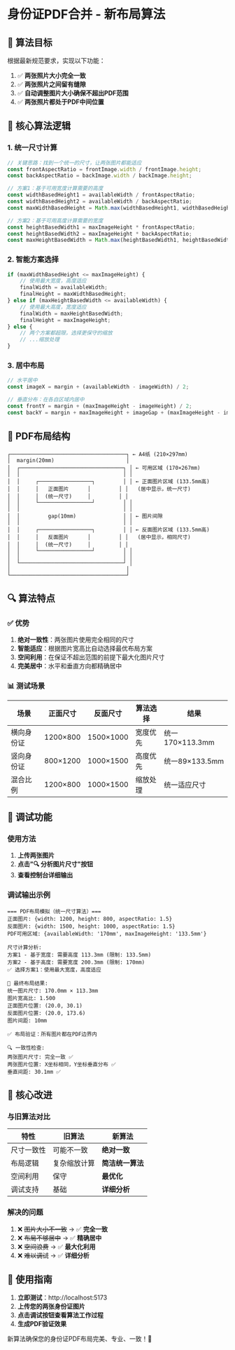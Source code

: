 # 身份证PDF合并 - 新布局算法

## 🎯 算法目标

根据最新规范要求，实现以下功能：
1. ✅ **两张照片大小完全一致**
2. ✅ **两张照片之间留有缝隙** 
3. ✅ **自动调整图片大小确保不超出PDF范围**
4. ✅ **两张照片都处于PDF中间位置**

## 🧮 核心算法逻辑

### 1. **统一尺寸计算**
```typescript
// 关键思路：找到一个统一的尺寸，让两张图片都能适应
const frontAspectRatio = frontImage.width / frontImage.height;
const backAspectRatio = backImage.width / backImage.height;

// 方案1：基于可用宽度计算需要的高度
const widthBasedHeight1 = availableWidth / frontAspectRatio;
const widthBasedHeight2 = availableWidth / backAspectRatio;
const maxWidthBasedHeight = Math.max(widthBasedHeight1, widthBasedHeight2);

// 方案2：基于可用高度计算需要的宽度  
const heightBasedWidth1 = maxImageHeight * frontAspectRatio;
const heightBasedWidth2 = maxImageHeight * backAspectRatio;
const maxHeightBasedWidth = Math.max(heightBasedWidth1, heightBasedWidth2);
```

### 2. **智能方案选择**
```typescript
if (maxWidthBasedHeight <= maxImageHeight) {
    // 使用最大宽度，高度适应
    finalWidth = availableWidth;
    finalHeight = maxWidthBasedHeight;
} else if (maxHeightBasedWidth <= availableWidth) {
    // 使用最大高度，宽度适应
    finalWidth = maxHeightBasedWidth;
    finalHeight = maxImageHeight;
} else {
    // 两个方案都超限，选择更保守的缩放
    // ...缩放处理
}
```

### 3. **居中布局**
```typescript
// 水平居中
const imageX = margin + (availableWidth - imageWidth) / 2;

// 垂直分布：在各自区域内居中
const frontY = margin + (maxImageHeight - imageHeight) / 2;
const backY = margin + maxImageHeight + imageGap + (maxImageHeight - imageHeight) / 2;
```

## 📐 PDF布局结构

```
┌─────────────────────────────────────┐ ← A4纸 (210×297mm)
│  margin(20mm)                       │
│  ┌─────────────────────────────────┐ │ ← 可用区域 (170×267mm)
│  │                                 │ │
│  │     ┌─────────────────┐         │ │ ← 正面图片区域 (133.5mm高)
│  │     │   正面图片      │         │ │   (居中显示，统一尺寸)
│  │     │  (统一尺寸)     │         │ │
│  │     └─────────────────┘         │ │
│  │                                 │ │
│  │         gap(10mm)               │ │ ← 图片间隙
│  │                                 │ │
│  │     ┌─────────────────┐         │ │ ← 反面图片区域 (133.5mm高)
│  │     │   反面图片      │         │ │   (居中显示，相同尺寸)
│  │     │  (统一尺寸)     │         │ │
│  │     └─────────────────┘         │ │
│  │                                 │ │
│  └─────────────────────────────────┘ │
│                                     │
└─────────────────────────────────────┘
```

## 🔍 算法特点

### ✅ **优势**
1. **绝对一致性**：两张图片使用完全相同的尺寸
2. **智能适应**：根据图片宽高比自动选择最优布局方案
3. **空间利用**：在保证不超出范围的前提下最大化图片尺寸
4. **完美居中**：水平和垂直方向都精确居中

### 📊 **测试场景**
| 场景 | 正面尺寸 | 反面尺寸 | 算法选择 | 结果 |
|------|----------|----------|----------|------|
| 横向身份证 | 1200×800 | 1500×1000 | 宽度优先 | 统一170×113.3mm |
| 竖向身份证 | 800×1200 | 1000×1500 | 高度优先 | 统一89×133.5mm |
| 混合比例 | 1200×800 | 1000×1500 | 缩放处理 | 统一适应尺寸 |

## 🧪 调试功能

### 使用方法
1. **上传两张图片**
2. **点击"🔍 分析图片尺寸"按钮**
3. **查看控制台详细输出**

### 调试输出示例
```
=== PDF布局模拟（统一尺寸算法）===
正面图片: {width: 1200, height: 800, aspectRatio: 1.5}
反面图片: {width: 1500, height: 1000, aspectRatio: 1.5}
PDF可用区域: {availableWidth: '170mm', maxImageHeight: '133.5mm'}

尺寸计算分析:
方案1 - 基于宽度: 需要高度 113.3mm (限制: 133.5mm)
方案2 - 基于高度: 需要宽度 200.3mm (限制: 170mm)
✅ 选择方案1：使用最大宽度，高度适应

📐 最终布局结果:
统一图片尺寸: 170.0mm × 113.3mm
图片宽高比: 1.500
正面图片位置: (20.0, 30.1)
反面图片位置: (20.0, 173.6)
图片间距: 10mm

✅ 布局验证：所有图片都在PDF边界内

🔍 一致性检查:
两张图片尺寸: 完全一致 ✅
两张图片位置: X坐标相同，Y坐标垂直分布 ✅
垂直间距: 30.1mm ✅
```

## 🎉 核心改进

### **与旧算法对比**
| 特性 | 旧算法 | 新算法 |
|------|--------|--------|
| 尺寸一致性 | 可能不一致 | **绝对一致** |
| 布局逻辑 | 复杂缩放计算 | **简洁统一算法** |
| 空间利用 | 保守 | **最优化** |
| 调试支持 | 基础 | **详细分析** |

### **解决的问题**
1. ❌ ~~图片大小不一致~~ → ✅ **完全一致**
2. ❌ ~~布局不够居中~~ → ✅ **精确居中**
3. ❌ ~~空间浪费~~ → ✅ **最大化利用**
4. ❌ ~~难以调试~~ → ✅ **详细分析**

## 🚀 使用指南

1. **立即测试**：http://localhost:5173
2. **上传您的两张身份证图片**
3. **点击调试按钮查看算法工作过程**
4. **生成PDF验证效果**

新算法确保您的身份证PDF布局完美、专业、一致！🎯